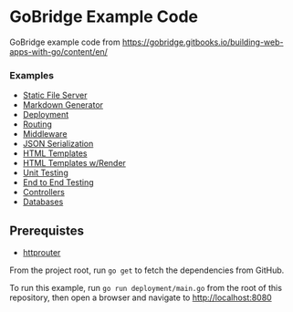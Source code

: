 # GoBridge Example Code

GoBridge example code from https://gobridge.gitbooks.io/building-web-apps-with-go/content/en/

### Examples

- [Static File Server](../../tree/static-files)
- [Markdown Generator](../../tree/markdown-generator)
- [Deployment](../../tree/deployment)
- [Routing](../../tree/routing)
- [Middleware](../../tree/middleware)
- [JSON Serialization](../../tree/json)
- [HTML Templates](../../tree/templates)
- [HTML Templates w/Render](../../tree/render)
- [Unit Testing](../../tree/unit-tests)
- [End to End Testing](../../tree/integration-tests)
- [Controllers](../../tree/controllers)
- [Databases](../../tree/databases)

## Prerequistes

- [httprouter](https://github.com/julienschmidt/httprouter)

From the project root, run `go get` to fetch the dependencies from GitHub.

To run this example, run `go run deployment/main.go` from the root of this repository, then open a browser and navigate to [http://localhost:8080](http://localhost:8000)
